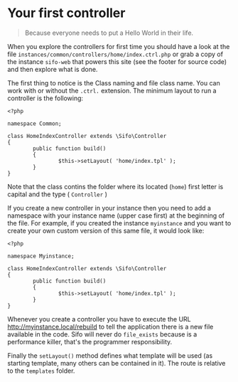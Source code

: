 Your first controller
=====================
> Because everyone needs to put a Hello World in their life.

When you explore the controllers for first time you should have a look at the file `instances/common/controllers/home/index.ctrl.php` or grab a copy of the instance `sifo-web` that powers this site (see the footer for source code) and then explore what is done.

The first thing to notice is the Class naming and file class name. You can work with or without the `.ctrl.` extension.
The minimum layout to run a controller is the following:

	<?php

    namespace Common;

    class HomeIndexController extends \Sifo\Controller
	{
	        public function build()
	        {
	                $this->setLayout( 'home/index.tpl' );
	        }
	}

Note that the class contins the folder where its located (`home`) first letter is capital and the type ( `Controller` )

If you create a new controller in your instance then you need to add a namespace with your instance name (upper case first) at the beginning of the file. For example, if you created the instance `myinstance` and you want to create your own custom version of this same file, it would look like:

    <?php

    namespace Myinstance;

	class HomeIndexController extends \Sifo\Controller
	{
	        public function build()
	        {
	                $this->setLayout( 'home/index.tpl' );
	        }
	}

Whenever you create a controller you have to execute the URL http://myinstance.local/rebuild to tell the application there is a new file available in the code. Sifo will never do `file_exists` because is a performance killer, that's the programmer responsibility.

Finally the `setLayout()` method defines what template will be used (as starting template, many others can be contained in it). The route is relative to the `templates` folder.